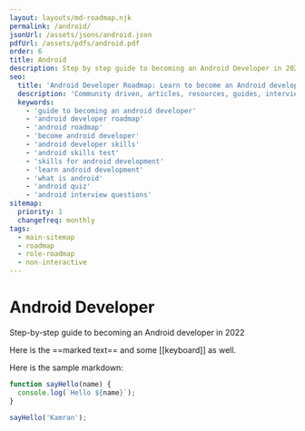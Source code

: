 ```yaml
---
layout: layouts/md-roadmap.njk
permalink: /android/
jsonUrl: /assets/jsons/android.json
pdfUrl: /assets/pdfs/android.pdf
order: 6
title: Android
description: Step by step guide to becoming an Android Developer in 2022
seo:
  title: 'Android Developer Roadmap: Learn to become an Android developer'
  description: 'Community driven, articles, resources, guides, interview questions, quizzes for android development. Learn to become a modern Android developer by following the steps, skills, resources and guides listed in this roadmap.'
  keywords:
    - 'guide to becoming an android developer'
    - 'android developer roadmap'
    - 'android roadmap'
    - 'become android developer'
    - 'android developer skills'
    - 'android skills test'
    - 'skills for android development'
    - 'learn android development'
    - 'what is android'
    - 'android quiz'
    - 'android interview questions'
sitemap:
  priority: 1
  changefreq: monthly
tags:
  - main-sitemap
  - roadmap
  - role-roadmap
  - non-interactive
---
```


# Android Developer

Step-by-step guide to becoming an Android developer in 2022

Here is the ==marked text== and some [[keyboard]] as well.

Here is the sample markdown:

```javascript
function sayHello(name) {
  console.log(`Hello ${name}`);
}

sayHello('Kamran');
```
